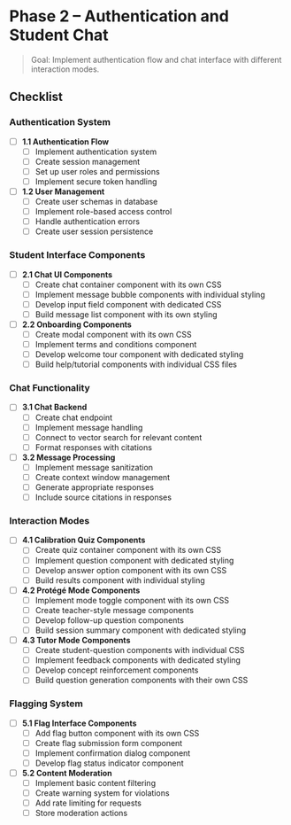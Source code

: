 # Phase 2 – Authentication and Student Chat

> Goal: Implement authentication flow and chat interface with different interaction modes.

## Checklist

### Authentication System
- [ ] **1.1 Authentication Flow**
    - [ ] Implement authentication system
    - [ ] Create session management
    - [ ] Set up user roles and permissions
    - [ ] Implement secure token handling

- [ ] **1.2 User Management**
    - [ ] Create user schemas in database
    - [ ] Implement role-based access control
    - [ ] Handle authentication errors
    - [ ] Create user session persistence

### Student Interface Components
- [ ] **2.1 Chat UI Components**
    - [ ] Create chat container component with its own CSS
    - [ ] Implement message bubble components with individual styling
    - [ ] Develop input field component with dedicated CSS
    - [ ] Build message list component with its own styling

- [ ] **2.2 Onboarding Components**
    - [ ] Create modal component with its own CSS
    - [ ] Implement terms and conditions component
    - [ ] Develop welcome tour component with dedicated styling
    - [ ] Build help/tutorial components with individual CSS files

### Chat Functionality
- [ ] **3.1 Chat Backend**
    - [ ] Create chat endpoint
    - [ ] Implement message handling
    - [ ] Connect to vector search for relevant content
    - [ ] Format responses with citations

- [ ] **3.2 Message Processing**
    - [ ] Implement message sanitization
    - [ ] Create context window management
    - [ ] Generate appropriate responses
    - [ ] Include source citations in responses

### Interaction Modes
- [ ] **4.1 Calibration Quiz Components**
    - [ ] Create quiz container component with its own CSS
    - [ ] Implement question component with dedicated styling
    - [ ] Develop answer option component with its own CSS
    - [ ] Build results component with individual styling

- [ ] **4.2 Protégé Mode Components**
    - [ ] Implement mode toggle component with its own CSS
    - [ ] Create teacher-style message components
    - [ ] Develop follow-up question components
    - [ ] Build session summary component with dedicated styling

- [ ] **4.3 Tutor Mode Components**
    - [ ] Create student-question components with individual CSS
    - [ ] Implement feedback components with dedicated styling
    - [ ] Develop concept reinforcement components
    - [ ] Build question generation components with their own CSS

### Flagging System
- [ ] **5.1 Flag Interface Components**
    - [ ] Add flag button component with its own CSS
    - [ ] Create flag submission form component
    - [ ] Implement confirmation dialog component
    - [ ] Develop flag status indicator component

- [ ] **5.2 Content Moderation**
    - [ ] Implement basic content filtering
    - [ ] Create warning system for violations
    - [ ] Add rate limiting for requests
    - [ ] Store moderation actions
